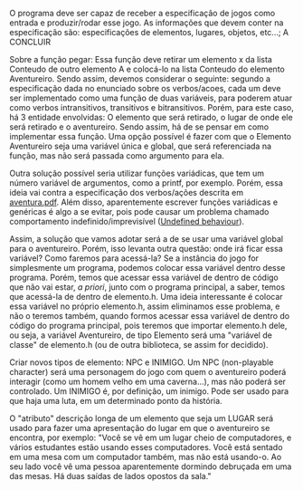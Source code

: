 O programa deve ser capaz de receber a especificação de jogos como entrada e produzir/rodar esse jogo. As informações que devem conter na especificação são: especificações de elementos, lugares, objetos, etc...; A CONCLUIR

Sobre a função pegar:
Essa função deve retirar um elemento x da lista Conteudo de outro elemento A e colocá-lo na lista Conteudo do elemento Aventureiro. Sendo assim, devemos considerar o seguinte: segundo a especificação dada no enunciado sobre os verbos/acoes, cada um deve ser implementado como uma função de duas variáveis, para poderem atuar como verbos intransitivos, transitivos e bitransitivos. Porém, para este caso, há 3 entidade envolvidas: O elemento que será retirado, o lugar de onde ele será retirado e o aventureiro. Sendo assim, há de se pensar em como implementar essa função. Uma opção possível é fazer com que o Elemento Aventureiro seja uma variável única e global, que será referenciada na função, mas não será passada como argumento para ela.

Outra solução possível seria utilizar funções variádicas, que tem um número variável de argumentos, como a printf, por exemplo. Porém, essa ideia vai contra a especificação dos verbos/ações descrita em [aventura.pdf](aventura.pdf). Além disso, aparentemente escrever funções variádicas e genéricas é algo a se evitar, pois pode causar um problema chamado comportamento indefinido/imprevisível ([Undefined behaviour](https://en.wikipedia.org/wiki/Undefined_behavior)).

Assim, a solução que vamos adotar será a de se usar uma variável global para o aventureiro. Porém, isso levanta outra questão: onde irá ficar essa variável? Como faremos para acessá-la?
Se a instância do jogo for simplesmente um programa, podemos colocar essa variável dentro desse programa. Porém, temos que acessar essa variável de dentro de código que não vai estar, *a priori*, junto com o programa principal, a saber, temos que acessá-la de dentro de elemento.h.
Uma ideia interessante é colocar essa variável no próprio elemento.h, assim eliminamos esse problema, e não o teremos também, quando formos acessar essa variável de dentro do código do programa principal, pois teremos que importar elemento.h dele, ou seja, a variável Aventureiro, de tipo Elemento será uma "variável de classe" de elemento.h (ou de outra biblioteca, se assim for decidido).

Criar novos tipos de elemento: NPC e INIMIGO. Um NPC (non-playable character) será uma personagem do jogo com quem o aventureiro poderá interagir (como um homem velho em uma caverna...), mas não poderá ser controlado. Um INIMIGO é, por definição, um inimigo. Pode ser usado para que haja uma luta, em um determinado ponto da história. 

O "atributo" descrição longa de um elemento que seja um LUGAR será usado para fazer uma apresentação do lugar em que o aventureiro se encontra, por exemplo: "Você se vê em um lugar cheio de computadores, e vários estudantes estão usando esses computadores.
Você está sentado em uma mesa com um computador também, mas não está usando-o. Ao seu lado você vê uma pessoa aparentemente dormindo debruçada em uma das mesas. Há duas saídas de lados opostos da sala."

